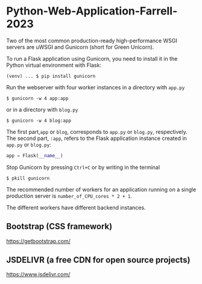 # Python-Web-Application-Farrell-2023

Two of the most common production-ready high-performance WSGI servers are uWSGI and Gunicorn (short for Green Unicorn).

To run a Flask application using Gunicorn, you need to install it in the Python virtual environment with Flask:
```unix
(venv) ... $ pip install gunicorn
```

Run the webserver with four worker instances in a directory with `app.py`
```unix
$ gunicorn -w 4 app:app
```
or in a directory with `blog.py`
```
$ gunicorn -w 4 blog:app
```
The first part,`app` or `blog`, corresponds to `app.py` or `blog.py`, respectively. The second part, `:app`, refers to the Flask application instance created in `app.py` or `blog.py`:
```python
app = Flask(__name__)
```

Stop Gunicorn by pressing `Ctrl+C` or by writing in the terminal
```unix
$ pkill gunicorn
```

The recommended number of workers for an application running on a single production server is 
`number_of_CPU_cores * 2 + 1`.

The different workers have different backend instances.  

## Bootstrap (CSS framework)
https://getbootstrap.com/

## JSDELIVR (a free CDN for open source projects)
https://www.jsdelivr.com/
